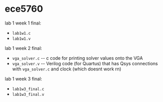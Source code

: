 # ece5760

lab 1 week 1 final:
* ```lab1w1.c```
* ```lab1w1.v```

lab 1 week 2 final:
* ```vga_solver.c``` -- c code for printing solver values onto the VGA
* ```vga_solver.v``` -- Verilog code (for Quartus) that has Qsys connections with ```vga_solver.c``` and clock (which doesnt work rn)

lab 1 week 3 final:
* ```lab1w3_final.c```
* ```lab1w3_final.v```
